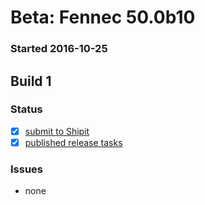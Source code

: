 # Beta: Fennec 50.0b10

### Started 2016-10-25

## Build 1

### Status
- [x] [submit to Shipit](https://wiki.mozilla.org/Release:Release_Automation_on_Mercurial:Starting_a_Release#Submit_to_Ship_It)
- [x] [published release tasks](https://wiki.mozilla.org/Release:Release_Automation_on_Mercurial:Updates_through_Shipping#Post-release_tasks)

### Issues
- none


